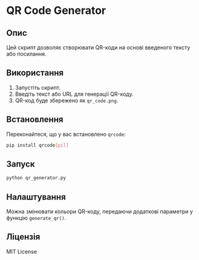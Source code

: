 # QR Code Generator

## Опис
Цей скрипт дозволяє створювати QR-коди на основі введеного тексту або посилання. 

## Використання
1. Запустіть скрипт.
2. Введіть текст або URL для генерації QR-коду.
3. QR-код буде збережено як `qr_code.png`.

## Встановлення
Переконайтеся, що у вас встановлено `qrcode`:
```sh
pip install qrcode[pil]
```

## Запуск
```sh
python qr_generator.py
```

## Налаштування
Можна змінювати кольори QR-коду, передаючи додаткові параметри у функцію `generate_qr()`.

## Ліцензія
MIT License
